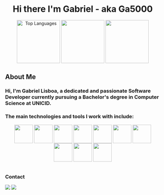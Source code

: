 <h1 align="center">Hi there I'm Gabriel - aka <strong>Ga5000</strong></h1>



<div align="center">
<a  href="https://github.com/Ga5000"><img src="https://github-readme-stats.vercel.app/api/top-langs/?username=Ga5000&layout=compact&hide=python,css,html&theme=github_dark" height="140em" alt="Top Languages"/></a>
  <a href="https://github.com/Ga5000"><img src="https://github-readme-stats.vercel.app/api?username=Ga5000&show_icons=true&theme=github_dark" height="140em alt="GitHub Stats"/><a/>
     <a href="https://github.com/Ga5000"><img src="https://streak-stats.demolab.com?user=Ga5000&theme=github-dark&border_radius=8&mode=weekly" height="140em"/></a>
  </div>

  ## About Me
  ### Hi, I'm Gabriel Lisboa, a dedicated and passionate Software Developer currently pursuing a Bachelor's degree in Computer Science at UNICID. 
  ### The main technologies and tools I work with include:
    
  <div align="center" style="display: inline-block;">
    <img align="center" height="60px" width="60px" src="https://cdn.jsdelivr.net/gh/devicons/devicon@latest/icons/spring/spring-original.svg"/>
    <img align="center" height="60px" width="60px" src="https://cdn.jsdelivr.net/gh/devicons/devicon@latest/icons/java/java-original.svg"/>
    <img align="center" height="60px" width="60px" src="https://cdn.jsdelivr.net/gh/devicons/devicon@latest/icons/mysql/mysql-original.svg"/>
    <img align="center" height="60px" width="60px" src="https://cdn.jsdelivr.net/gh/devicons/devicon@latest/icons/c/c-original.svg"/>
    <img align="center" height="60px" width="60px" src="https://cdn.jsdelivr.net/gh/devicons/devicon@latest/icons/postman/postman-original.svg"/>
    <img align="center" height="60px" width="60px" src="https://cdn.jsdelivr.net/gh/devicons/devicon@latest/icons/git/git-original.svg"/>
    <img  align="center" height="60px" width="60px" src="https://cdn.jsdelivr.net/gh/devicons/devicon@latest/icons/intellij/intellij-original.svg" />
    <img  align="center" height="60px" width="60px" src="https://cdn.jsdelivr.net/gh/devicons/devicon@latest/icons/dbeaver/dbeaver-original.svg" />
    <img  align="center" height="60px" width="60px" src="https://cdn.jsdelivr.net/gh/devicons/devicon@latest/icons/github/github-original.svg" />
    <img  align="center" height="60px" width="60px" src="https://cdn.jsdelivr.net/gh/devicons/devicon@latest/icons/jetbrains/jetbrains-original.svg" />        
  </div>

#
 ### Contact
  <div align="start" style="display: inline-block;">
    <a href="mailto:gbr.lisboa@gmail.com" target="_blank"><img src="https://img.shields.io/badge/Gmail-D14836?style=for-the-badge&logo=gmail&logoColor=white"/></a>
    <a href="https://www.linkedin.com/in/gabriel-lisboa05/" target="_blank"><img src="https://img.shields.io/badge/LinkedIn-0077B5?style=for-the-badge&logo=linkedin&logoColor=white"/></a>
  </div>

